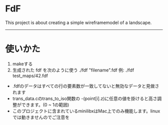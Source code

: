 # FdF

This project is about creating a simple wireframemodel of a landscape.

---
# 使いかた

1. makeする
2. 生成された fdf を次のように使う
	./fdf "filename".fdf
	例: ./fdf test_maps/42.fdf

- .fdfのデータはすべての行の要素数が一致してないと無効なデータと見做されます
- trans_data.cのtrans_to_iso関数の -(point[i].z)に任意の値を掛けると高さ調整ができます。(0 ~ 1の範囲)
- このプロジェクトに含まれているminilibxはMac上でのみ機能します。linuxでは動きませんのでご注意を
